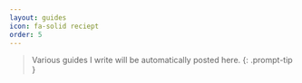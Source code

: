 ```yaml
---
layout: guides
icon: fa-solid reciept
order: 5
---
```

> Various guides I write will be automatically posted here.
{: .prompt-tip }